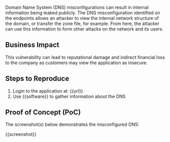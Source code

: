 Domain Name System (DNS) misconfigurations can result in internal information being leaked publicly. The DNS misconfiguration identified on the endpoints allows an attacker to view the internal network structure of the domain, or transfer the zone file, for example. From here, the attacker can use this information to form other attacks on the network and its users.

## Business Impact

This vulnerability can lead to reputational damage and indirect financial loss to the company as customers may view the application as insecure.

## Steps to Reproduce

1. Login to the application at: {{url}}
1. Use {{software}} to gather information about the DNS


## Proof of Concept (PoC)

The screenshot(s) below demonstrates the misconfigured DNS:

{{screenshot}}
